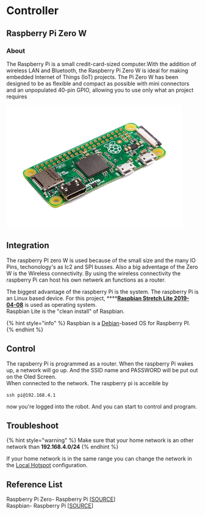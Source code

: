 # Controller

##  Raspberry Pi Zero W

### About

The Raspberry Pi is a small credit-card-sized computer.With the addition of wireless LAN and Bluetooth, the Raspberry Pi Zero W is ideal for making embedded Internet of Things \(IoT\) projects. The Pi Zero W has been designed to be as flexible and compact as possible with mini connectors and an unpopulated 40-pin GPIO, allowing you to use only what an project requires

![](../../../.gitbook/assets/assets-la0d0m_n5weiuwpkggn-ldgxzvlgt5ragc_ep4w-ldgyoswjtydkmr362-h-raspberry-pi-zero-462x322.png)

## Integration

The raspberry PI zero W is used because of the small size and the many IO Pins, techonology's as Ic2 and SPI busses. Also a big adventage of the Zero W is the Wireless connectivity. By using the wireless connectivity the raspberry Pi can host his own netwerk an functions as a router. 

The biggest advantage of the raspberry Pi is the system. The raspberry Pi is an Linux based device. For this project, ****[**Raspbian Stretch Lite 2019-04-08**](https://www.raspberrypi.org/downloads/raspbian/) is used as operating system.  
Raspbian Lite is the "clean install" of Raspbian. 

{% hint style="info" %}
Raspbian is a [Debian](https://en.wikipedia.org/wiki/Debian)-based OS for Raspberry PI.
{% endhint %}

## Control

The rapsberry Pi is programmed as a router. When the raspberry Pi wakes up, a network will go up. And the SSID name and PASSWORD will be put out on the Oled Screen.   
When connected to the network. The raspberry pi is acceible by 

```text
ssh pi@192.168.4.1
```

now you're logged into the robot. And you can start to control and program.

## Troubleshoot

{% hint style="warning" %}
Make sure that your home network is an other network than **192.168.4.0/24**
{% endhint %}

If your home network is in the same range you can change the network in the [Local Hotspot](https://docs.pytobot.com/programming/setup/local-hotspot) configuration.

## Reference List

Raspberry Pi Zero- Raspberry Pi \[[SOURCE](https://www.raspberrypi.org/products/raspberry-pi-zero-w/)\]  
Raspbian- Raspberry Pi \[[SOURCE](https://www.raspberrypi.org/downloads/)\]

  


